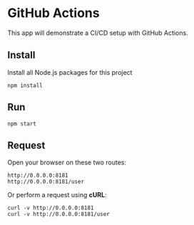 # GitHub Actions
This app will demonstrate a CI/CD setup with GitHub Actions.

## Install
Install all Node.js packages for this project
```
npm install
```

## Run
```
npm start
```

## Request
Open your browser on these two routes:
```
http://0.0.0.0:8181
http://0.0.0.0:8181/user
```

Or perform a request using **cURL**:
```
curl -v http://0.0.0.0:8181
curl -v http://0.0.0.0:8181/user
```

